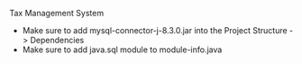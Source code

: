 Tax Management System
- Make sure to add mysql-connector-j-8.3.0.jar into the Project Structure -> Dependencies
- Make sure to add java.sql module to module-info.java

